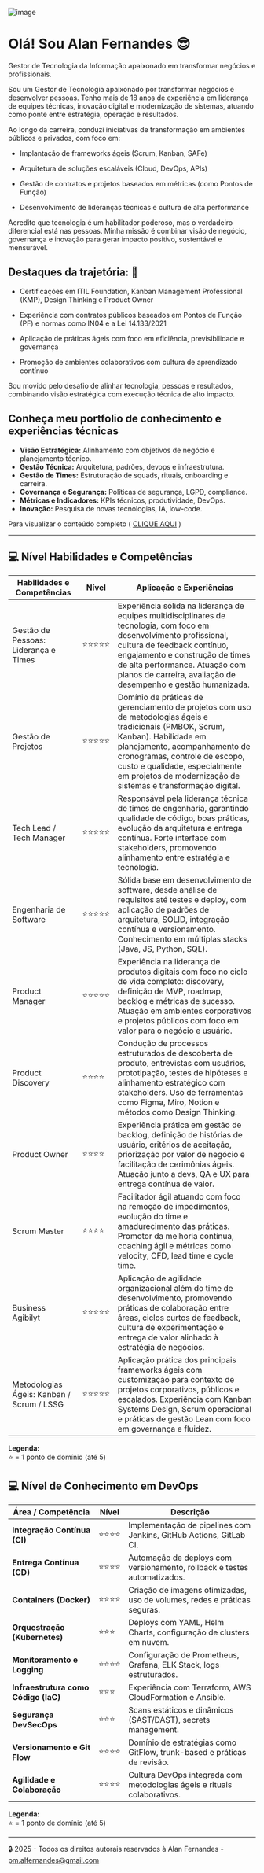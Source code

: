
![image](https://github.com/user-attachments/assets/b0f053f3-b944-47f3-8aea-f6a1f74e11b6)

# Olá! Sou Alan Fernandes :sunglasses:
Gestor de Tecnologia da Informação apaixonado em transformar negócios e profissionais.

Sou um Gestor de Tecnologia apaixonado por transformar negócios e desenvolver pessoas. Tenho mais de 18 anos de experiência em liderança de equipes técnicas, inovação digital e modernização de sistemas, atuando como ponte entre estratégia, operação e resultados.

Ao longo da carreira, conduzi iniciativas de transformação em ambientes públicos e privados, com foco em:

- Implantação de frameworks ágeis (Scrum, Kanban, SAFe)

- Arquitetura de soluções escaláveis (Cloud, DevOps, APIs)

- Gestão de contratos e projetos baseados em métricas (como Pontos de Função)

- Desenvolvimento de lideranças técnicas e cultura de alta performance

Acredito que tecnologia é um habilitador poderoso, mas o verdadeiro diferencial está nas pessoas. Minha missão é combinar visão de negócio, governança e inovação para gerar impacto positivo, sustentável e mensurável.

## Destaques da trajetória: :statue_of_liberty:

- Certificações em ITIL Foundation, Kanban Management Professional (KMP), Design Thinking e Product Owner

- Experiência com contratos públicos baseados em Pontos de Função (PF) e normas como IN04 e a Lei 14.133/2021

- Aplicação de práticas ágeis com foco em eficiência, previsibilidade e governança

- Promoção de ambientes colaborativos com cultura de aprendizado contínuo

Sou movido pelo desafio de alinhar tecnologia, pessoas e resultados, combinando visão estratégica com execução técnica de alto impacto.

## Conheça meu portfolio de conhecimento e experiências técnicas

- **Visão Estratégica:** Alinhamento com objetivos de negócio e planejamento técnico.
- **Gestão Técnica:** Arquitetura, padrões, devops e infraestrutura.
- **Gestão de Times:** Estruturação de squads, rituais, onboarding e carreira.
- **Governança e Segurança:** Políticas de segurança, LGPD, compliance.
- **Métricas e Indicadores:** KPIs técnicos, produtividade, DevOps.
- **Inovação:** Pesquisa de novas tecnologias, IA, low-code.

Para visualizar o conteúdo completo ( [CLIQUE AQUI](https://github.com/af-tech-manager/portfolio/tree/main) )

---

## 💻 Nível Habilidades e Competências

| Habilidades e Competências       | Nível        | Aplicação e Experiências                                             |
|----------------|--------------|--------------------------------------------------------------|
| Gestão de Pessoas: Liderança e Times         | :star::star::star::star::star: | Experiência sólida na liderança de equipes multidisciplinares de tecnologia, com foco em desenvolvimento profissional, cultura de feedback contínuo, engajamento e construção de times de alta performance. Atuação com planos de carreira, avaliação de desempenho e gestão humanizada. |
| Gestão de Projetos         | :star::star::star::star::star: | Domínio de práticas de gerenciamento de projetos com uso de metodologias ágeis e tradicionais (PMBOK, Scrum, Kanban). Habilidade em planejamento, acompanhamento de cronogramas, controle de escopo, custo e qualidade, especialmente em projetos de modernização de sistemas e transformação digital. |
| Tech Lead / Tech Manager      | :star::star::star::star::star:  | Responsável pela liderança técnica de times de engenharia, garantindo qualidade de código, boas práticas, evolução da arquitetura e entrega contínua. Forte interface com stakeholders, promovendo alinhamento entre estratégia e tecnologia. |
| Engenharia de Software        | :star::star::star::star::star:  | Sólida base em desenvolvimento de software, desde análise de requisitos até testes e deploy, com aplicação de padrões de arquitetura, SOLID, integração contínua e versionamento. Conhecimento em múltiplas stacks (Java, JS, Python, SQL). |
| Product Manager        | :star::star::star::star::star: | Experiência na liderança de produtos digitais com foco no ciclo de vida completo: discovery, definição de MVP, roadmap, backlog e métricas de sucesso. Atuação em ambientes corporativos e projetos públicos com foco em valor para o negócio e usuário. |
| Product Discovery       | :star::star::star::star: | Condução de processos estruturados de descoberta de produto, entrevistas com usuários, prototipação, testes de hipóteses e alinhamento estratégico com stakeholders. Uso de ferramentas como Figma, Miro, Notion e métodos como Design Thinking. |
| Product Owner        | :star::star::star::star: | Experiência prática em gestão de backlog, definição de histórias de usuário, critérios de aceitação, priorização por valor de negócio e facilitação de cerimônias ágeis. Atuação junto a devs, QA e UX para entrega contínua de valor. |
| Scrum Master      | :star::star::star::star: | Facilitador ágil atuando com foco na remoção de impedimentos, evolução do time e amadurecimento das práticas. Promotor da melhoria contínua, coaching ágil e métricas como velocity, CFD, lead time e cycle time. |
| Business Agibilyt       | :star::star::star::star::star:  | Aplicação de agilidade organizacional além do time de desenvolvimento, promovendo práticas de colaboração entre áreas, ciclos curtos de feedback, cultura de experimentação e entrega de valor alinhado à estratégia de negócios.  |
| Metodologias Ágeis: Kanban / Scrum / LSSG      | :star::star::star::star::star:  | Aplicação prática dos principais frameworks ágeis com customização para contexto de projetos corporativos, públicos e escalados. Experiência com Kanban Systems Design, Scrum operacional e práticas de gestão Lean com foco em governança e fluidez. |

**Legenda:**  
:star: = 1 ponto de domínio (até 5)


## 💻 Nível de Conhecimento em DevOps
| Área / Competência                   | Nível | Descrição                                                                |
| ------------------------------------ | ----- | ------------------------------------------------------------------------ |
| **Integração Contínua (CI)**         | ⭐⭐⭐⭐  | Implementação de pipelines com Jenkins, GitHub Actions, GitLab CI.       |
| **Entrega Contínua (CD)**            | ⭐⭐⭐⭐  | Automação de deploys com versionamento, rollback e testes automatizados. |
| **Containers (Docker)**              | ⭐⭐⭐⭐  | Criação de imagens otimizadas, uso de volumes, redes e práticas seguras. |
| **Orquestração (Kubernetes)**        | ⭐⭐⭐   | Deploys com YAML, Helm Charts, configuração de clusters em nuvem.        |
| **Monitoramento e Logging**          | ⭐⭐⭐⭐  | Configuração de Prometheus, Grafana, ELK Stack, logs estruturados.       |
| **Infraestrutura como Código (IaC)** | ⭐⭐⭐   | Experiência com Terraform, AWS CloudFormation e Ansible.                 |
| **Segurança DevSecOps**              | ⭐⭐⭐   | Scans estáticos e dinâmicos (SAST/DAST), secrets management.             |
| **Versionamento e Git Flow**         | ⭐⭐⭐⭐  | Domínio de estratégias como GitFlow, trunk-based e práticas de revisão.  |
| **Agilidade e Colaboração**          | ⭐⭐⭐⭐  | Cultura DevOps integrada com metodologias ágeis e rituais colaborativos. |


**Legenda:**  
:star: = 1 ponto de domínio (até 5)


---
:lock: 2025 - Todos os direitos autorais reservados à Alan Fernandes - pm.alfernandes@gmail.com
